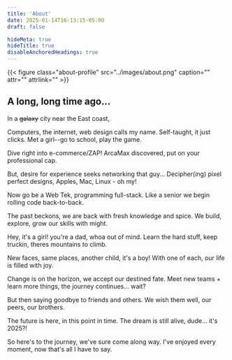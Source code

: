 ```yaml
---
title: 'About'
date: 2025-01-14T16:13:15-05:00
draft: false

hideMeta: true
hideTitle: true
disableAnchoredHeadings: true
---
```



{{< figure class="about-profile" src="../images/about.png" caption="" attr="" attrlink="" >}} 


## A long, long time ago... 

In a <strike>galaxy</strike> city near the East coast,

Computers, the internet, web design calls my name.
Self-taught, it just clicks. Met a girl--go to school, play the game.

Dive right into e-commerce/ZAP!
ArcaMax discovered, put on your professional cap.

But, desire for experience seeks networking that guy...
Decipher(ing) pixel perfect designs, Apples, Mac, Linux - oh my!

Now go be a Web Tek, programming full-stack.
Like a senior we begin rolling code back-to-back.

The past beckons, we are back with fresh knowledge and spice.
We build, explore, grow our skills with might.

Hey, it's a girl! you're a dad, whoa out of mind.
Learn the hard stuff, keep truckin, theres mountains to climb.

New faces, same places, another child, it's a boy!
With one of each, our life is filled with joy.

Change is on the horizon, we accept our destined fate.
Meet new teams + learn more things, the journey continues... wait?

But then saying goodbye to friends and others.
We wish them well, our peers, our brothers.

The future is here, in this point in time.
The dream is still alive, dude... it's 2025?!

So here's to the journey, we've sure come along way.
I've enjoyed every moment, now that's all I have to say.

